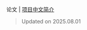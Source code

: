 论文 | [项目中文简介](https://github.com/LJoson/arXiv_daily/blob/main/README_zh-CN.md)

> Updated on 2025.08.01

